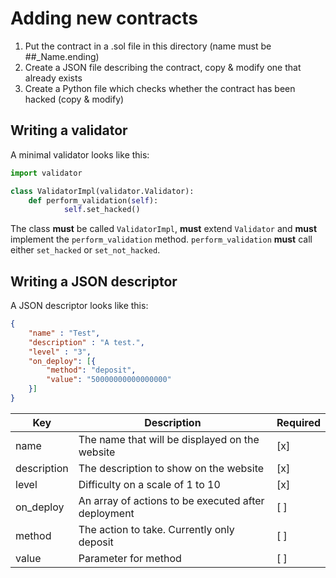 # Adding new contracts
1. Put the contract in a .sol file in this directory (name must be ##_Name.ending)
2. Create a JSON file describing the contract, copy & modify one that already exists
3. Create a Python file which checks whether the contract has been hacked (copy & modify)

## Writing a validator
A minimal validator looks like this:
```python
import validator

class ValidatorImpl(validator.Validator):
    def perform_validation(self):
            self.set_hacked()
```
The class **must** be called `ValidatorImpl`, **must** extend `Validator` and **must** implement the `perform_validation` method.
`perform_validation` **must** call either `set_hacked` or `set_not_hacked`.

## Writing a JSON descriptor
A JSON descriptor looks like this:
```json
{
    "name" : "Test",
    "description" : "A test.",
    "level" : "3",
    "on_deploy": [{
        "method": "deposit",
        "value": "50000000000000000"
    }]
}
```

| Key           | Description                                         | Required |
| ------------- |-----------------------------------------------------|----------|
| name          | The name that will be displayed on the website      | [x]      |
| description   | The description to show on the website              | [x]      |
| level         | Difficulty on a scale of 1 to 10                    | [x]      |
| on_deploy     | An array of actions to be executed after deployment | [ ]      |
| method        | The action to take. Currently only deposit          | [ ]      |
| value         | Parameter for method                                | [ ]      |